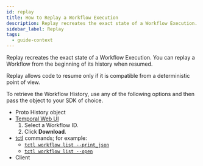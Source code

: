 ```yaml
---
id: replay
title: How to Replay a Workflow Execution
description: Replay recreates the exact state of a Workflow Execution.
sidebar_label: Replay
tags:
  - guide-context
---
```


Replay recreates the exact state of a Workflow Execution.
You can replay a Workflow from the beginning of its history when resumed.

Replay allows code to resume only if it is compatible from a deterministic point of view.

To retrieve the Workflow History, use any of the following options and then pass the object to your SDK of choice.

- Proto History object
- [Temporal Web UI](/web-ui)
  1. Select a Workflow ID.
  2. Click **Download**.
- [tctl](/tctl) commands; for example:
  - [`tctl workflow list --print_json`](../tctl/workflow/list#--print_full)
  - [`tctl workflow list --open`](../tctl/workflow/list#--open)
- Client
